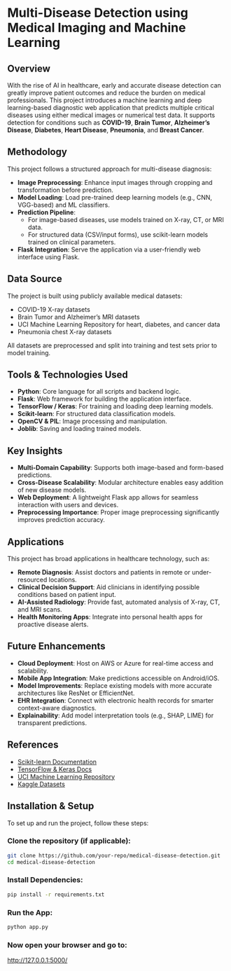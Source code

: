 # Multi-Disease Detection using Medical Imaging and Machine Learning

## Overview

With the rise of AI in healthcare, early and accurate disease detection can greatly improve patient outcomes and reduce the burden on medical professionals. This project introduces a machine learning and deep learning-based diagnostic web application that predicts multiple critical diseases using either medical images or numerical test data. It supports detection for conditions such as **COVID-19**, **Brain Tumor**, **Alzheimer’s Disease**, **Diabetes**, **Heart Disease**, **Pneumonia**, and **Breast Cancer**.

## Methodology

This project follows a structured approach for multi-disease diagnosis:

- **Image Preprocessing**: Enhance input images through cropping and transformation before prediction.
- **Model Loading**: Load pre-trained deep learning models (e.g., CNN, VGG-based) and ML classifiers.
- **Prediction Pipeline**:
  - For image-based diseases, use models trained on X-ray, CT, or MRI data.
  - For structured data (CSV/input forms), use scikit-learn models trained on clinical parameters.
- **Flask Integration**: Serve the application via a user-friendly web interface using Flask.

## Data Source

The project is built using publicly available medical datasets:

- COVID-19 X-ray datasets
- Brain Tumor and Alzheimer’s MRI datasets
- UCI Machine Learning Repository for heart, diabetes, and cancer data
- Pneumonia chest X-ray datasets

All datasets are preprocessed and split into training and test sets prior to model training.

## Tools & Technologies Used

- **Python**: Core language for all scripts and backend logic.
- **Flask**: Web framework for building the application interface.
- **TensorFlow / Keras**: For training and loading deep learning models.
- **Scikit-learn**: For structured data classification models.
- **OpenCV & PIL**: Image processing and manipulation.
- **Joblib**: Saving and loading trained models.

## Key Insights

- **Multi-Domain Capability**: Supports both image-based and form-based predictions.
- **Cross-Disease Scalability**: Modular architecture enables easy addition of new disease models.
- **Web Deployment**: A lightweight Flask app allows for seamless interaction with users and devices.
- **Preprocessing Importance**: Proper image preprocessing significantly improves prediction accuracy.

## Applications

This project has broad applications in healthcare technology, such as:

- **Remote Diagnosis**: Assist doctors and patients in remote or under-resourced locations.
- **Clinical Decision Support**: Aid clinicians in identifying possible conditions based on patient input.
- **AI-Assisted Radiology**: Provide fast, automated analysis of X-ray, CT, and MRI scans.
- **Health Monitoring Apps**: Integrate into personal health apps for proactive disease alerts.

## Future Enhancements

- **Cloud Deployment**: Host on AWS or Azure for real-time access and scalability.
- **Mobile App Integration**: Make predictions accessible on Android/iOS.
- **Model Improvements**: Replace existing models with more accurate architectures like ResNet or EfficientNet.
- **EHR Integration**: Connect with electronic health records for smarter context-aware diagnostics.
- **Explainability**: Add model interpretation tools (e.g., SHAP, LIME) for transparent predictions.

## References

- [Scikit-learn Documentation](https://scikit-learn.org/)
- [TensorFlow & Keras Docs](https://www.tensorflow.org/)
- [UCI Machine Learning Repository](https://archive.ics.uci.edu/)
- [Kaggle Datasets](https://www.kaggle.com/)

## Installation & Setup

To set up and run the project, follow these steps:

### Clone the repository (if applicable):

```bash
git clone https://github.com/your-repo/medical-disease-detection.git
cd medical-disease-detection
```

### Install Dependencies:

```bash
pip install -r requirements.txt
```

### Run the App:

```bash
python app.py
```

### Now open your browser and go to:
http://127.0.0.1:5000/



